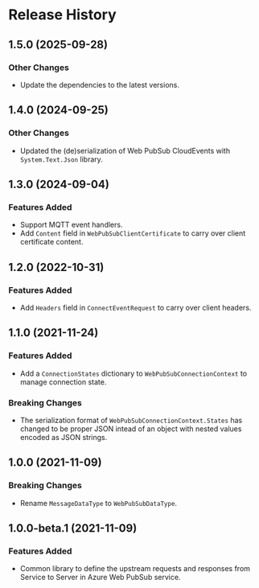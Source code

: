 # Release History

## 1.5.0 (2025-09-28)

### Other Changes
- Update the dependencies to the latest versions.

## 1.4.0 (2024-09-25)

### Other Changes
- Updated the (de)serialization of Web PubSub CloudEvents with `System.Text.Json` library.

## 1.3.0 (2024-09-04)

### Features Added
- Support MQTT event handlers.
- Add `Content` field in `WebPubSubClientCertificate` to carry over client certificate content.

## 1.2.0 (2022-10-31)

### Features Added
- Add `Headers` field in `ConnectEventRequest` to carry over client headers.

## 1.1.0 (2021-11-24)

### Features Added
- Add a `ConnectionStates` dictionary to `WebPubSubConnectionContext` to manage connection state.

### Breaking Changes
- The serialization format of `WebPubSubConnectionContext.States` has changed to be proper JSON intead of an object with nested values encoded as JSON strings.

## 1.0.0 (2021-11-09)

### Breaking Changes
- Rename `MessageDataType` to `WebPubSubDataType`.

## 1.0.0-beta.1 (2021-11-09)

### Features Added

- Common library to define the upstream requests and responses from Service to Server in Azure Web PubSub service.
